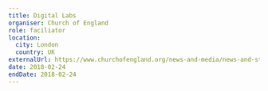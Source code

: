 ```yaml
---
title: Digital Labs
organiser: Church of England
role: faciliator
location:
  city: London
  country: UK
externalUrl: https://www.churchofengland.org/news-and-media/news-and-statements/church-england-announces-digital-labs-winners
date: 2018-02-24
endDate: 2018-02-24
---
```


